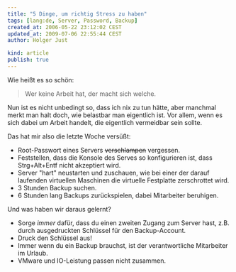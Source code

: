```yaml
---
title: "5 Dinge, um richtig Stress zu haben"
tags: [lang:de, Server, Password, Backup]
created_at: 2006-05-22 23:12:02 CEST
updated_at: 2009-07-06 22:55:44 CEST
author: Holger Just

kind: article
publish: true
---
```


Wie heißt es so schön:

>Wer keine Arbeit hat, der macht sich welche.

Nun ist es nicht unbedingt so, dass ich nix zu tun hätte, aber manchmal merkt man halt doch, wie belastbar man eigentlich ist. Vor allem, wenn es sich dabei um Arbeit handelt, die eigentlich vermeidbar sein sollte.

Das hat mir also die letzte Woche versüßt:

* Root-Passwort eines Servers <del>verschlampen</del> vergessen.
* Feststellen, dass die Konsole des Serves so konfigurieren ist, dass Strg+Alt+Entf nicht akzeptiert wird.
* Server "hart" neustarten und zuschauen, wie bei einer der darauf laufenden virtuellen Maschinen die virtuelle Festplatte zerschrottet wird.
* 3 Stunden Backup suchen.
* 6 Stunden lang Backups zurückspielen, dabei Mitarbeiter beruhigen.

Und was haben wir daraus gelernt?

* Sorge *immer* dafür, dass du einen zweiten Zugang zum Server hast, z.B. durch ausgedruckten Schlüssel für den Backup-Account.
* Druck den Schlüssel aus!
* Immer wenn du ein Backup brauchst, ist der verantwortliche Mitarbeiter im Urlaub.
* VMware und IO-Leistung passen nicht zusammen.